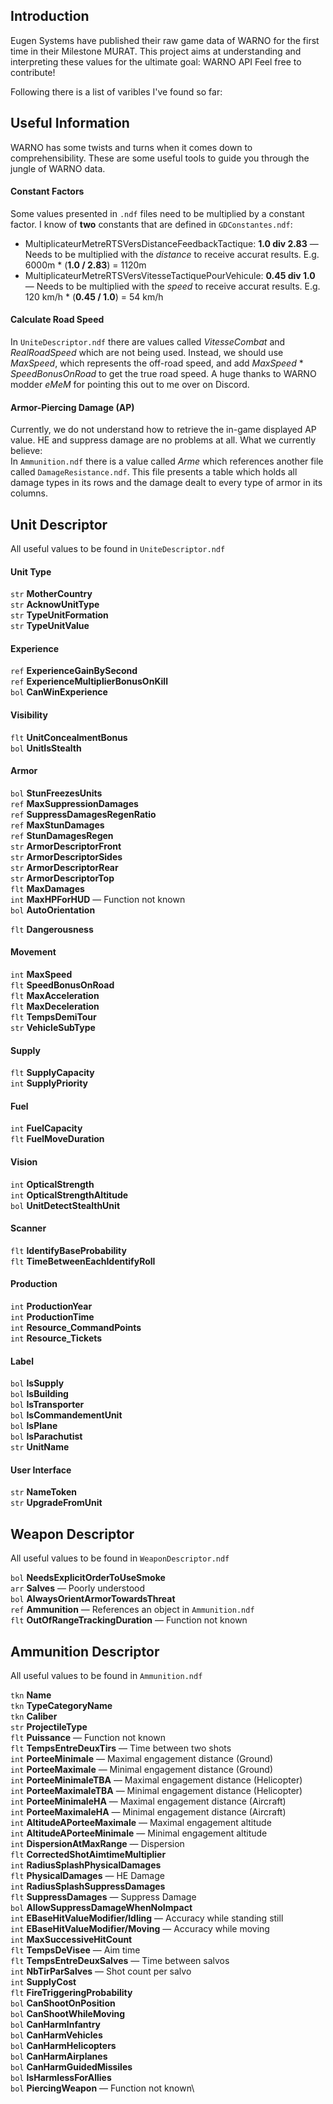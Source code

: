 ## Introduction
Eugen Systems have published their raw game data of WARNO for the first time in their Milestone MURAT.
This project aims at understanding and interpreting these values for the ultimate goal: WARNO API
Feel free to contribute!

Following there is a list of varibles I've found so far:

## Useful Information
WARNO has some twists and turns when it comes down to comprehensibility. These are some useful tools to guide you through the jungle of WARNO data.

#### Constant Factors
Some values presented in `.ndf` files need to be multiplied by a constant factor. I know of **two** constants that are defined in `GDConstantes.ndf`:
* MultiplicateurMetreRTSVersDistanceFeedbackTactique: **1.0 div 2.83** &mdash; Needs to be multiplied with the *distance* to receive accurat results. E.g. 6000m \* (**1.0 / 2.83**) = 1120m
* MultiplicateurMetreRTSVersVitesseTactiquePourVehicule: **0.45 div 1.0** &mdash; Needs to be multiplied with the *speed* to receive accurat results. E.g. 120 km/h \* (**0.45 / 1.0**) = 54 km/h

#### Calculate Road Speed
In `UniteDescriptor.ndf` there are values called *VitesseCombat* and *RealRoadSpeed* which are not being used. Instead, we should use *MaxSpeed*, which represents the off-road speed, and add *MaxSpeed* \* *SpeedBonusOnRoad* to get the true road speed. A huge thanks to WARNO modder *eMeM* for pointing this out to me over on Discord.

#### Armor-Piercing Damage (AP)
Currently, we do not understand how to retrieve the in-game displayed AP value. HE and suppress damage are no problems at all. What we currently believe:\
In `Ammunition.ndf` there is a value called *Arme* which references another file called `DamageResistance.ndf`. This file presents a table which holds all damage types in its rows and the damage dealt to every type of armor in its columns.

## Unit Descriptor
All useful values to be found in `UniteDescriptor.ndf`

#### Unit Type
`str` **MotherCountry**\
`str` **AcknowUnitType**\
`str` **TypeUnitFormation**\
`str` **TypeUnitValue**

#### Experience
`ref` **ExperienceGainBySecond**\
`ref` **ExperienceMultiplierBonusOnKill**\
`bol` **CanWinExperience**

#### Visibility
`flt` **UnitConcealmentBonus**\
`bol` **UnitIsStealth**

#### Armor
`bol` **StunFreezesUnits**\
`ref` **MaxSuppressionDamages**\
`ref` **SuppressDamagesRegenRatio**\
`ref` **MaxStunDamages**\
`ref` **StunDamagesRegen**\
`str` **ArmorDescriptorFront**\
`str` **ArmorDescriptorSides**\
`str` **ArmorDescriptorRear**\
`str` **ArmorDescriptorTop**\
`flt` **MaxDamages**\
`int` **MaxHPForHUD** &mdash; Function not known\
`bol` **AutoOrientation**

`flt` **Dangerousness**

#### Movement
`int` **MaxSpeed**\
`flt` **SpeedBonusOnRoad**\
`flt` **MaxAcceleration**\
`flt` **MaxDeceleration**\
`flt` **TempsDemiTour**\
`str` **VehicleSubType**

#### Supply
`flt` **SupplyCapacity**\
`int` **SupplyPriority**

#### Fuel
`int` **FuelCapacity**\
`flt` **FuelMoveDuration**

#### Vision
`int` **OpticalStrength**\
`int` **OpticalStrengthAltitude**\
`bol` **UnitDetectStealthUnit**

#### Scanner
`flt` **IdentifyBaseProbability**\
`flt` **TimeBetweenEachIdentifyRoll**

#### Production
`int` **ProductionYear**\
`int` **ProductionTime**\
`int` **Resource_CommandPoints**\
`int` **Resource_Tickets**

#### Label
`bol` **IsSupply**\
`bol` **IsBuilding**\
`bol` **IsTransporter**\
`bol` **IsCommandementUnit**\
`bol` **IsPlane**\
`bol` **IsParachutist**\
`str` **UnitName**

#### User Interface
`str` **NameToken**\
`str` **UpgradeFromUnit**

## Weapon Descriptor
All useful values to be found in `WeaponDescriptor.ndf`

`bol` **NeedsExplicitOrderToUseSmoke**\
`arr` **Salves** &mdash; Poorly understood\
`bol` **AlwaysOrientArmorTowardsThreat**\
`ref` **Ammunition** &mdash; References an object in `Ammunition.ndf`\
`flt` **OutOfRangeTrackingDuration** &mdash; Function not known

## Ammunition Descriptor
All useful values to be found in `Ammunition.ndf`

`tkn` **Name**\
`tkn` **TypeCategoryName**\
`tkn` **Caliber**\
`str` **ProjectileType**\
`flt` **Puissance** &mdash; Function not known\
`flt` **TempsEntreDeuxTirs** &mdash; Time between two shots\
`int` **PorteeMinimale** &mdash; Maximal engagement distance (Ground)\
`int` **PorteeMaximale** &mdash; Minimal engagement distance (Ground)\
`int` **PorteeMinimaleTBA** &mdash; Maximal engagement distance (Helicopter)\
`int` **PorteeMaximaleTBA** &mdash; Minimal engagement distance (Helicopter)\
`int` **PorteeMinimaleHA** &mdash; Maximal engagement distance (Aircraft)\
`int` **PorteeMaximaleHA** &mdash; Minimal engagement distance (Aircraft)\
`int` **AltitudeAPorteeMaximale** &mdash; Maximal engagement altitude\
`int` **AltitudeAPorteeMinimale** &mdash; Minimal engagement altitude\
`int` **DispersionAtMaxRange** &mdash; Dispersion\
`flt` **CorrectedShotAimtimeMultiplier**\
`int` **RadiusSplashPhysicalDamages**\
`flt` **PhysicalDamages** &mdash; HE Damage\
`int` **RadiusSplashSuppressDamages**\
`flt` **SuppressDamages** &mdash; Suppress Damage\
`bol` **AllowSuppressDamageWhenNoImpact**\
`int` **EBaseHitValueModifier/Idling** &mdash; Accuracy while standing still\
`int` **EBaseHitValueModifier/Moving** &mdash; Accuracy while moving\
`int` **MaxSuccessiveHitCount**\
`flt` **TempsDeVisee** &mdash; Aim time\
`flt` **TempsEntreDeuxSalves** &mdash; Time between salvos\
`int` **NbTirParSalves** &mdash; Shot count per salvo\
`int` **SupplyCost**\
`flt` **FireTriggeringProbability**\
`bol` **CanShootOnPosition**\
`bol` **CanShootWhileMoving**\
`bol` **CanHarmInfantry**\
`bol` **CanHarmVehicles**\
`bol` **CanHarmHelicopters**\
`bol` **CanHarmAirplanes**\
`bol` **CanHarmGuidedMissiles**\
`bol` **IsHarmlessForAllies**\
`bol` **PiercingWeapon** &mdash; Function not known\